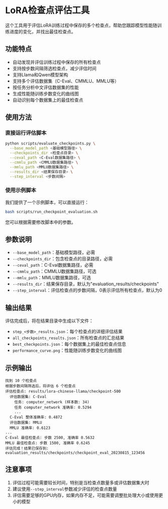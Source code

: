 # LoRA检查点评估工具

这个工具用于评估LoRA训练过程中保存的多个检查点，帮助您跟踪模型性能随训练进度的变化，并找出最佳检查点。

## 功能特点

- 自动发现并评估训练过程中保存的所有检查点
- 支持按步数间隔筛选检查点，减少评估时间
- 支持Llama和Qwen模型架构
- 支持多个评估数据集（C-Eval、CMMLU、MMLU等）
- 按任务分析中文评估数据集的性能
- 生成性能随训练步数变化的曲线图
- 自动识别每个数据集上的最佳检查点

## 使用方法

### 直接运行评估脚本

```bash
python scripts/evaluate_checkpoints.py \
  --base_model_path <基础模型路径> \
  --checkpoints_dir <检查点目录> \
  --ceval_path <C-Eval数据集路径> \
  --cmmlu_path <CMMLU数据集路径> \
  --mmlu_path <MMLU数据集路径> \
  --results_dir <结果保存目录> \
  --step_interval <步数间隔>
```

### 使用示例脚本

我们提供了一个示例脚本，可以直接运行：

```bash
bash scripts/run_checkpoint_evaluation.sh
```

您可以根据需要修改脚本中的参数。

## 参数说明

- `--base_model_path`：基础模型路径，必需
- `--checkpoints_dir`：包含检查点的目录路径，必需
- `--ceval_path`：C-Eval数据集路径，必需
- `--cmmlu_path`：CMMLU数据集路径，可选
- `--mmlu_path`：MMLU数据集路径，可选
- `--results_dir`：结果保存目录，默认为"evaluation_results/checkpoints"
- `--step_interval`：评估检查点的步数间隔，0表示评估所有检查点，默认为0

## 输出结果

评估完成后，将在结果目录中生成以下文件：

- `step_<步数>_results.json`：每个检查点的详细评估结果
- `all_checkpoints_results.json`：所有检查点的汇总结果
- `best_checkpoints.json`：每个数据集上的最佳检查点信息
- `performance_curve.png`：性能随训练步数变化的曲线图

## 示例输出

```
找到 10 个检查点
根据步数间隔筛选后，将评估 6 个检查点
评估检查点: results/lora-chinese-llama/checkpoint-500
  评估数据集: C-Eval
    任务: computer_network (样本数: 34)
    任务 computer_network 准确率: 0.5294
    ...
  C-Eval 整体准确率: 0.4872
  评估数据集: MMLU
  MMLU 准确率: 0.6123
...
C-Eval 最佳检查点: 步数 2500, 准确率 0.5632
MMLU 最佳检查点: 步数 1500, 准确率 0.6245
评估完成！结果已保存到: evaluation_results/checkpoints/checkpoint_eval_20230815_123456
```

## 注意事项

1. 评估过程可能需要较长时间，特别是当检查点数量多或评估数据集大时
2. 建议使用`--step_interval`参数减少评估的检查点数量
3. 评估需要足够的GPU内存，如果内存不足，可能需要调整批处理大小或使用更小的模型 